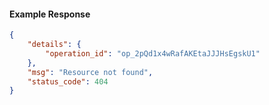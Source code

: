 <!-- Code generated for API Clients. DO NOT EDIT. -->

#### Example Response

```json
{
	"details": {
		"operation_id": "op_2pQd1x4wRafAKEtaJJJHsEgskU1"
	},
	"msg": "Resource not found",
	"status_code": 404
}
```
